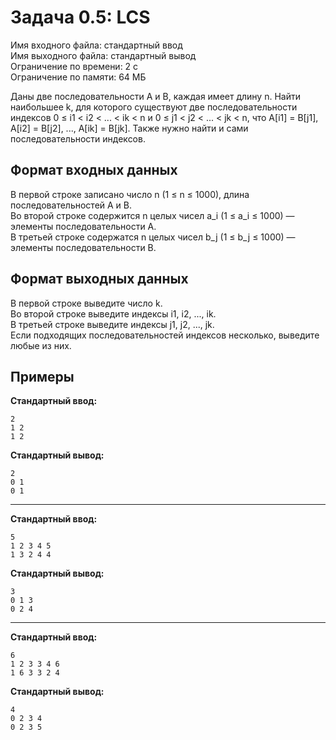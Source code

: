 # Задача 0.5: LCS

Имя входного файла: стандартный ввод  
Имя выходного файла: стандартный вывод  
Ограничение по времени: 2 с  
Ограничение по памяти: 64 МБ  

Даны две последовательности A и B, каждая имеет длину n. Найти наибольшее k, для которого существуют две последовательности индексов 0 ≤ i1 < i2 < ... < ik < n и 0 ≤ j1 < j2 < ... < jk < n, что A[i1] = B[j1], A[i2] = B[j2], ..., A[ik] = B[jk]. Также нужно найти и сами последовательности индексов.

## Формат входных данных

В первой строке записано число n (1 ≤ n ≤ 1000), длина последовательностей A и B.  
Во второй строке содержится n целых чисел a_i (1 ≤ a_i ≤ 1000) — элементы последовательности A.  
В третьей строке содержатся n целых чисел b_j (1 ≤ b_j ≤ 1000) — элементы последовательности B.

## Формат выходных данных

В первой строке выведите число k.  
Во второй строке выведите индексы i1, i2, ..., ik.  
В третьей строке выведите индексы j1, j2, ..., jk.  
Если подходящих последовательностей индексов несколько, выведите любые из них.

## Примеры

**Стандартный ввод:**
```
2
1 2
1 2
```

**Стандартный вывод:**
```
2
0 1
0 1
```

---

**Стандартный ввод:**
```
5
1 2 3 4 5
1 3 2 4 4
```

**Стандартный вывод:**
```
3
0 1 3
0 2 4
```

---

**Стандартный ввод:**
```
6
1 2 3 3 4 6
1 6 3 3 2 4
```

**Стандартный вывод:**
```
4
0 2 3 4
0 2 3 5
```
